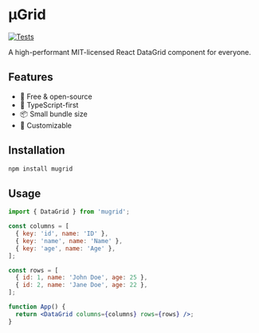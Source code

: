 # µGrid
[![Tests](https://github.com/hiquest/mugrid/actions/workflows/test.yml/badge.svg)](https://github.com/hiquest/mugrid/actions/workflows/test.yml)

A high-performant MIT-licensed React DataGrid component for everyone.

## Features

- 💯 Free & open-source
- 🚀 TypeScript-first
- 📦 Small bundle size
- 🎨 Customizable

## Installation

```bash
npm install mugrid
```

## Usage

```jsx
import { DataGrid } from 'mugrid';

const columns = [
  { key: 'id', name: 'ID' },
  { key: 'name', name: 'Name' },
  { key: 'age', name: 'Age' },
];

const rows = [
  { id: 1, name: 'John Doe', age: 25 },
  { id: 2, name: 'Jane Doe', age: 22 },
];

function App() {
  return <DataGrid columns={columns} rows={rows} />;
}
```
